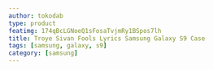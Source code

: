 ```yaml
---
author: tokodab
type: product
featimg: 174qBcLGNoeQ1sFosaTvjmRy1BSpos7lh
title: Troye Sivan Fools Lyrics Samsung Galaxy S9 Case
tags: [samsung, galaxy, s9]
category: [samsung]
---
```

